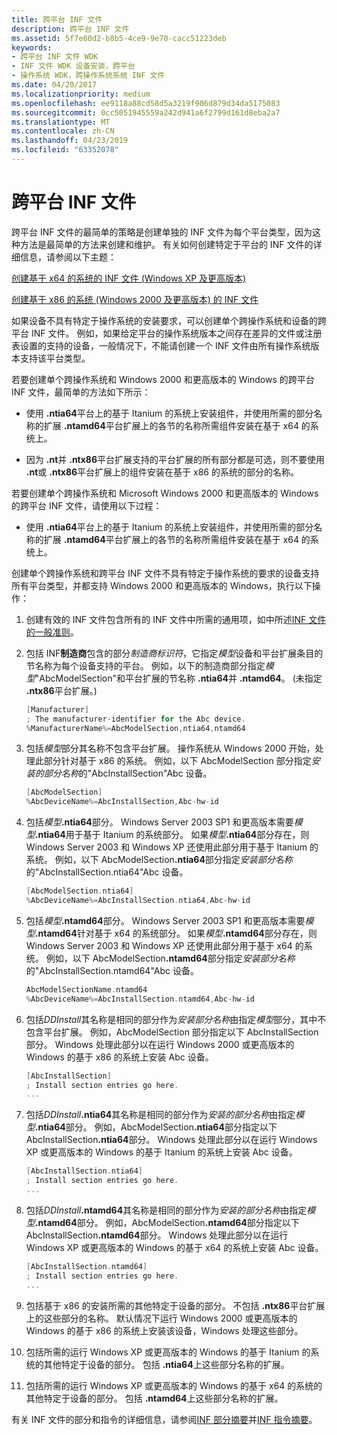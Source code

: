 ```yaml
---
title: 跨平台 INF 文件
description: 跨平台 INF 文件
ms.assetid: 5f7e80d2-b8b5-4ce9-9e70-cacc51223deb
keywords:
- 跨平台 INF 文件 WDK
- INF 文件 WDK 设备安装，跨平台
- 操作系统 WDK，跨操作系统系统 INF 文件
ms.date: 04/20/2017
ms.localizationpriority: medium
ms.openlocfilehash: ee9118a88cd58d5a3219f906d879d34da5175083
ms.sourcegitcommit: 0cc5051945559a242d941a6f2799d161d8eba2a7
ms.translationtype: MT
ms.contentlocale: zh-CN
ms.lasthandoff: 04/23/2019
ms.locfileid: "63352078"
---
```

# <a name="cross-platform-inf-files"></a>跨平台 INF 文件


跨平台 INF 文件的最简单的策略是创建单独的 INF 文件为每个平台类型，因为这种方法是最简单的方法来创建和维护。 有关如何创建特定于平台的 INF 文件的详细信息，请参阅以下主题：

[创建基于 x64 的系统的 INF 文件 (Windows XP 及更高版本)](inf-file-platform-extensions-and-x64-based-systems.md#creating-inf-files-for-x64-based-systems--windows-xp-and-later-)

[创建基于 x86 的系统 (Windows 2000 及更高版本) 的 INF 文件](inf-file-platform-extensions-and-x86-based-systems.md#creating-inf-files-for-x86-based-systems--windows-2000-and-later-)

如果设备不具有特定于操作系统的安装要求，可以创建单个跨操作系统和设备的跨平台 INF 文件。 例如，如果给定平台的操作系统版本之间存在差异的文件或注册表设置的支持的设备，一般情况下，不能请创建一个 INF 文件由所有操作系统版本支持该平台类型。

若要创建单个跨操作系统和 Windows 2000 和更高版本的 Windows 的跨平台 INF 文件，最简单的方法如下所示：

-   使用 **.ntia64**平台上的基于 Itanium 的系统上安装组件，并使用所需的部分名称的扩展 **.ntamd64**平台扩展上的各节的名称所需组件安装在基于 x64 的系统上。

-   因为 **.nt**并 **.ntx86**平台扩展支持的平台扩展的所有部分都是可选，则不要使用 **.nt**或 **.ntx86**平台扩展上的组件安装在基于 x86 的系统的部分的名称。

若要创建单个跨操作系统和 Microsoft Windows 2000 和更高版本的 Windows 的跨平台 INF 文件，请使用以下过程：

-   使用 **.ntia64**平台上的基于 Itanium 的系统上安装组件，并使用所需的部分名称的扩展 **.ntamd64**平台扩展上的各节的名称所需组件安装在基于 x64 的系统上。

创建单个跨操作系统和跨平台 INF 文件不具有特定于操作系统的要求的设备支持所有平台类型，并都支持 Windows 2000 和更高版本的 Windows，执行以下操作：

1. 创建有效的 INF 文件包含所有的 INF 文件中所需的通用项，如中所述[INF 文件的一般准则](general-guidelines-for-inf-files.md)。

2. 包括 INF**制造商**包含的部分*制造商标识符*，它指定*模型*设备和平台扩展条目的节名称为每个设备支持的平台。 例如，以下的制造商部分指定*模型*"AbcModelSection"和平台扩展的节名称 **.ntia64**并 **.ntamd64**。 (未指定 **.ntx86**平台扩展。)

   ```cpp
   [Manufacturer]
   ; The manufacturer-identifier for the Abc device.
   %ManufacturerName%=AbcModelSection,ntia64,ntamd64
   ```

3. 包括*模型*部分其名称不包含平台扩展。 操作系统从 Windows 2000 开始，处理此部分针对基于 x86 的系统。 例如，以下 AbcModelSection 部分指定*安装的部分名称*的"AbcInstallSection"Abc 设备。

   ```cpp
   [AbcModelSection]
   %AbcDeviceName%=AbcInstallSection,Abc-hw-id
   ```

4. 包括<em>模型</em>**.ntia64**部分。 Windows Server 2003 SP1 和更高版本需要<em>模型</em>**.ntia64**用于基于 Itanium 的系统部分。 如果<em>模型</em>**.ntia64**部分存在，则 Windows Server 2003 和 Windows XP 还使用此部分用于基于 Itanium 的系统。 例如，以下 AbcModelSection<strong>.ntia64</strong>部分指定*安装部分名称*的"AbcInstallSection.ntia64"Abc 设备。

   ```cpp
   [AbcModelSection.ntia64]
   %AbcDeviceName%=AbcInstallSection.ntia64,Abc-hw-id
   ```

5. 包括<em>模型</em>**.ntamd64**部分。 Windows Server 2003 SP1 和更高版本需要<em>模型</em>**.ntamd64**针对基于 x64 的系统部分。 如果<em>模型</em>**.ntamd64**部分存在，则 Windows Server 2003 和 Windows XP 还使用此部分用于基于 x64 的系统。 例如，以下 AbcModelSection<strong>.ntamd64</strong>部分指定*安装部分名称*的"AbcInstallSection.ntamd64"Abc 设备。

   ```cpp
   AbcModelSectionName.ntamd64
   %AbcDeviceName%=AbcInstallSection.ntamd64,Abc-hw-id
   ```

6. 包括*DDInstall*其名称是相同的部分作为*安装部分名称*由指定*模型*部分，其中不包含平台扩展。 例如，AbcModelSection 部分指定以下 AbcInstallSection 部分。 Windows 处理此部分以在运行 Windows 2000 或更高版本的 Windows 的基于 x86 的系统上安装 Abc 设备。

   ```cpp
   [AbcInstallSection]
   ; Install section entries go here.
   ...
   ```

7. 包括<em>DDInstall</em>**.ntia64**其名称是相同的部分作为*安装的部分名称*由指定<em>模型</em>**.ntia64**部分。 例如，AbcModelSection<strong>.ntia64</strong>部分指定以下 AbcInstallSection<strong>.ntia64</strong>部分。 Windows 处理此部分以在运行 Windows XP 或更高版本的 Windows 的基于 Itanium 的系统上安装 Abc 设备。

   ```cpp
   [AbcInstallSection.ntia64]
   ; Install section entries go here.
   ...
   ```

8. 包括<em>DDInstall</em>**.ntamd64**其名称是相同的部分作为*安装的部分名称*由指定<em>模型</em>**.ntamd64**部分。 例如，AbcModelSection<strong>.ntamd64</strong>部分指定以下 AbcInstallSection<strong>.ntamd64</strong>部分。 Windows 处理此部分以在运行 Windows XP 或更高版本的 Windows 的基于 x64 的系统上安装 Abc 设备。

   ```cpp
   [AbcInstallSection.ntamd64]
   ; Install section entries go here.
   ...
   ```

9. 包括基于 x86 的安装所需的其他特定于设备的部分。 不包括 **.ntx86**平台扩展上的这些部分的名称。 默认情况下运行 Windows 2000 或更高版本的 Windows 的基于 x86 的系统上安装该设备，Windows 处理这些部分。

10. 包括所需的运行 Windows XP 或更高版本的 Windows 的基于 Itanium 的系统的其他特定于设备的部分。 包括 **.ntia64**上这些部分名称的扩展。

11. 包括所需的运行 Windows XP 或更高版本的 Windows 的基于 x64 的系统的其他特定于设备的部分。 包括 **.ntamd64**上这些部分名称的扩展。

有关 INF 文件的部分和指令的详细信息，请参阅[INF 部分摘要](summary-of-inf-sections.md)并[INF 指令摘要](summary-of-inf-directives.md)。

 

 





